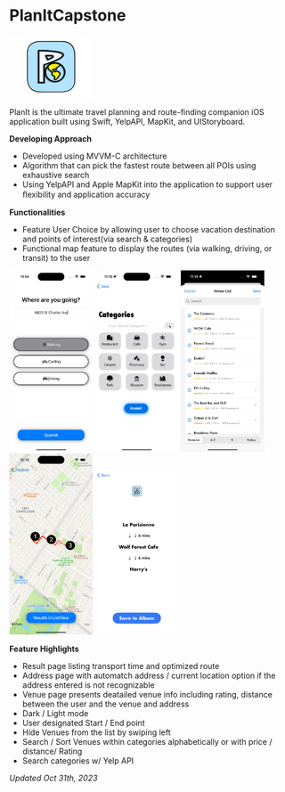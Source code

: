 # PlanItCapstone

<img src="Assets/Light_final.png" width="150">

PlanIt is the ultimate travel planning and route-finding companion iOS application built using Swift, YelpAPI, MapKit, and UIStoryboard.

**Developing Approach**
- Developed using MVVM-C architecture
- Algorithm that can pick the fastest route between all POIs using exhaustive search
- Using YelpAPI and Apple MapKit into the application to support user ﬂexibility and application accuracy

**Functionalities**
- Feature User Choice by allowing user to choose vacation destination and points of interest(via search & categories)
- Functional map feature to display the routes (via walking, driving, or transit) to the user

<p float="left">
  <img src="Assets/Location.png" width="150" />
  <img src="Assets/Light - Main.png" width="150" />
  <img src="Assets/Venues.png" width="150" /> 
  <img src="Assets/Maps.png" width="150" />
  <img src="Assets/Result.jpeg" width="150" />
</p>

**Feature Highlights**
- Result page listing transport time and optimized route
- Address page with automatch address / current location option if the address entered is not recognizable
- Venue page presents deatailed venue info including rating, distance between the user and the venue and address
- Dark / Light mode
- User designated Start / End point
- Hide Venues from the list by swiping left
- Search / Sort Venues within categories alphabetically or with price / distance/ Rating
- Search categories w/ Yelp API

*Updated Oct 31th, 2023*

